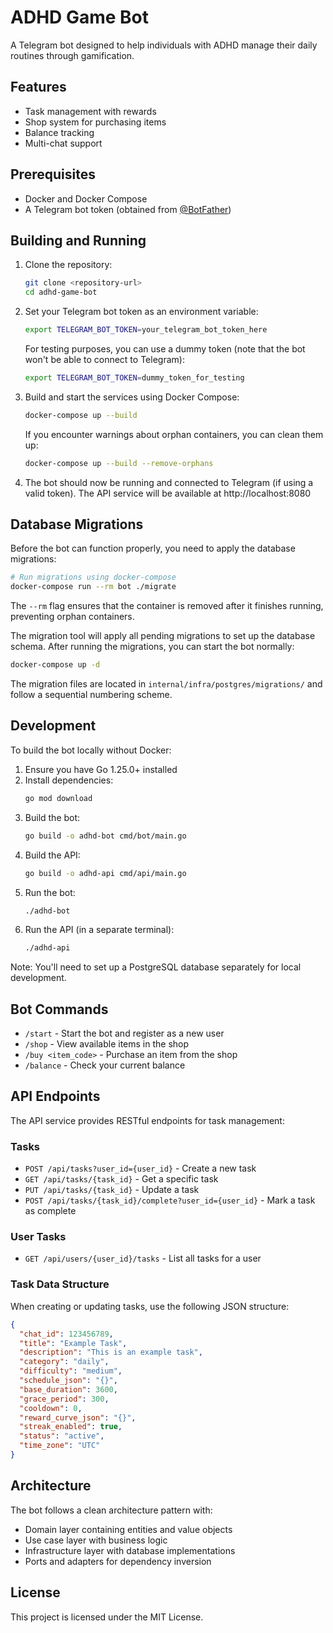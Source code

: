 # ADHD Game Bot

A Telegram bot designed to help individuals with ADHD manage their daily routines through gamification.

## Features

- Task management with rewards
- Shop system for purchasing items
- Balance tracking
- Multi-chat support

## Prerequisites

- Docker and Docker Compose
- A Telegram bot token (obtained from [@BotFather](https://t.me/BotFather))

## Building and Running

1. Clone the repository:
   ```bash
   git clone <repository-url>
   cd adhd-game-bot
   ```

2. Set your Telegram bot token as an environment variable:
   ```bash
   export TELEGRAM_BOT_TOKEN=your_telegram_bot_token_here
   ```

   For testing purposes, you can use a dummy token (note that the bot won't be able to connect to Telegram):
   ```bash
   export TELEGRAM_BOT_TOKEN=dummy_token_for_testing
   ```

3. Build and start the services using Docker Compose:
   ```bash
   docker-compose up --build
   ```

   If you encounter warnings about orphan containers, you can clean them up:
   ```bash
   docker-compose up --build --remove-orphans
   ```

4. The bot should now be running and connected to Telegram (if using a valid token).
   The API service will be available at http://localhost:8080

## Database Migrations

Before the bot can function properly, you need to apply the database migrations:

```bash
# Run migrations using docker-compose
docker-compose run --rm bot ./migrate
```

The `--rm` flag ensures that the container is removed after it finishes running, preventing orphan containers.

The migration tool will apply all pending migrations to set up the database schema. After running the migrations, you can start the bot normally:
```bash
docker-compose up -d
```

The migration files are located in `internal/infra/postgres/migrations/` and follow a sequential numbering scheme.

## Development

To build the bot locally without Docker:

1. Ensure you have Go 1.25.0+ installed
2. Install dependencies:
   ```bash
   go mod download
   ```
3. Build the bot:
   ```bash
   go build -o adhd-bot cmd/bot/main.go
   ```
4. Build the API:
   ```bash
   go build -o adhd-api cmd/api/main.go
   ```
5. Run the bot:
   ```bash
   ./adhd-bot
   ```
6. Run the API (in a separate terminal):
   ```bash
   ./adhd-api
   ```

Note: You'll need to set up a PostgreSQL database separately for local development.

## Bot Commands

- `/start` - Start the bot and register as a new user
- `/shop` - View available items in the shop
- `/buy <item_code>` - Purchase an item from the shop
- `/balance` - Check your current balance

## API Endpoints

The API service provides RESTful endpoints for task management:

### Tasks

- `POST /api/tasks?user_id={user_id}` - Create a new task
- `GET /api/tasks/{task_id}` - Get a specific task
- `PUT /api/tasks/{task_id}` - Update a task
- `POST /api/tasks/{task_id}/complete?user_id={user_id}` - Mark a task as complete

### User Tasks

- `GET /api/users/{user_id}/tasks` - List all tasks for a user

### Task Data Structure

When creating or updating tasks, use the following JSON structure:

```json
{
  "chat_id": 123456789,
  "title": "Example Task",
  "description": "This is an example task",
  "category": "daily",
  "difficulty": "medium",
  "schedule_json": "{}",
  "base_duration": 3600,
  "grace_period": 300,
  "cooldown": 0,
  "reward_curve_json": "{}",
  "streak_enabled": true,
  "status": "active",
  "time_zone": "UTC"
}
```

## Architecture

The bot follows a clean architecture pattern with:
- Domain layer containing entities and value objects
- Use case layer with business logic
- Infrastructure layer with database implementations
- Ports and adapters for dependency inversion

## License

This project is licensed under the MIT License.
